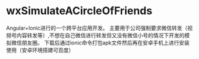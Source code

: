 # wxSimulateACircleOfFriends
Angular+Ionic进行的一个跨平台应用开发。
主要用于公司强制要求微信转发（视频号内容转发等）,不想在自己微信进行转发但又没有微信小号的情况下开发的模拟微信朋友圈。
下载后通过ionic命令打包apk文件然后再在安卓手机上进行安装使用（安卓环境搭建可百度）
